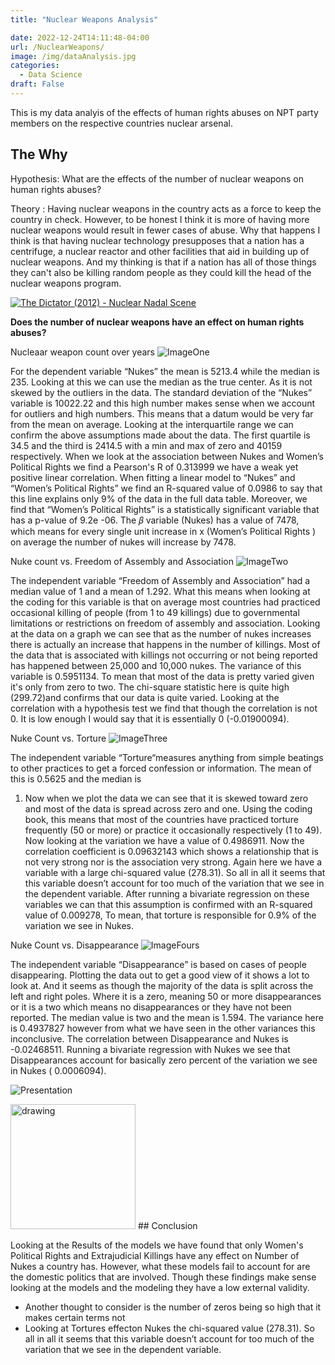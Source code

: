 ```yaml
---
title: "Nuclear Weapons Analysis"

date: 2022-12-24T14:11:48-04:00
url: /NuclearWeapons/
image: /img/dataAnalysis.jpg
categories:
  - Data Science
draft: False
---
```

This is my data analyis of the effects of human rights abuses on NPT party members on the respective countries nuclear arsenal.
<!--more-->

## The Why 
Hypothesis: What are the effects of the number of nuclear weapons on human rights abuses?

Theory : Having nuclear weapons in the country acts as a force to keep the country in check. However, to be honest I think it is more of having more nuclear weapons would result in fewer cases of abuse. Why that happens I think is that having nuclear technology presupposes that a nation has a centrifuge, a nuclear reactor and other facilities that aid in building up of nuclear weapons. And my thinking is that if a nation has all of those things they can't also be killing random people as they could kill the head of the nuclear weapons program. 

[![The Dictator (2012) - Nuclear Nadal Scene](https://i.ytimg.com/vi/OMDQzITWJyU/maxresdefault.jpg)](https://www.youtube.com/watch?v=vV30irsal-w)

**Does the number of nuclear weapons have an effect on human rights abuses?**

Nucleaar weapon count over years
![ImageOne](https://gcdnb.pbrd.co/images/EWpfEGzcdSZa.png?o=1) 

For the dependent variable “Nukes” the mean is 5213.4 while the median is 235. Looking at this we can use the median as the true center. As it is not skewed by the outliers in the data. The standard deviation of the “Nukes” variable is 10022.22 and this high number makes sense when we account for outliers and high numbers. This means that a datum would be very far from the mean on average. Looking at the interquartile range we can confirm the above assumptions made about the data. The first quartile is 34.5 and the third is 2414.5 with a min and max of zero and 40159 respectively. When we look at the association between Nukes and Women’s Political Rights we find a Pearson's R of 0.313999 we have a weak yet positive linear correlation. When fitting a linear model to “Nukes” and “Women’s Political Rights” we find an R-squared value of 0.0986 to say that this line explains only 9% of the data in the full data table. Moreover, we find that “Women’s Political Rights” is a statistically significant variable that has a p-value of 9.2e -06. The  𝛽 variable (Nukes) has a value of 7478, which means for every single unit increase in x (Women’s Political Rights ) on average the number of nukes will increase by 7478. 

Nuke count vs. Freedom of Assembly and Association
![ImageTwo](https://gcdnb.pbrd.co/images/362xN2KexmQd.png?o=1) 

The independent variable “Freedom of Assembly and Association” had a median value of
1 and a mean of 1.292. What this means when looking at the coding for this variable is that on
average most countries had practiced occasional killing of people (from 1 to 49 killings) due to
governmental limitations or restrictions on freedom of assembly and association. Looking at the
data on a graph we can see that as the number of nukes increases there is actually an increase that
happens in the number of killings. Most of the data that is associated with killings not occurring
or not being reported has happened between 25,000 and 10,000 nukes. The variance of this
variable is 0.5951134. To mean that most of the data is pretty varied given it's only from zero to
two. The chi-square statistic here is quite high (299.72)and confirms that our data is quite varied.
Looking at the correlation with a hypothesis test we find that though the correlation is not 0. It is
low enough I would say that it is essentially 0 (-0.01900094).

Nuke Count vs. Torture
![ImageThree](https://gcdnb.pbrd.co/images/uh3OAZzy5mdO.png?o=1) 

The independent variable “Torture“measures anything from simple beatings to other
practices to get a forced confession or information. The mean of this is 0.5625 and the median is
1. Now when we plot the data we can see that it is skewed toward zero and most of the data is
spread across zero and one. Using the coding book, this means that most of the countries have
practiced torture frequently (50 or more) or practice it occasionally respectively (1 to 49). Now
looking at the variation we have a value of 0.4986911. Now the correlation coefficient is
0.09632143 which shows a relationship that is not very strong nor is the association very strong.
Again here we have a variable with a large chi-squared value (278.31). So all in all it seems that
this variable doesn’t account for too much of the variation that we see in the dependent variable.
After running a bivariate regression on these variables we can that this assumption is confirmed
with an R-squared value of 0.009278, To mean, that torture is responsible for 0.9% of the
variation we see in Nukes.

Nuke Count vs. Disappearance
![ImageFours](https://gcdnb.pbrd.co/images/X1WrLwL9Kwog.png?o=1) 

The independent variable “Disappearance” is based on cases of people disappearing.
Plotting the data out to get a good view of it shows a lot to look at. And it seems as though the
majority of the data is split across the left and right poles. Where it is a zero, meaning 50 or more
disappearances or it is a two which means no disappearances or they have not been reported. The
median value is two and the mean is 1.594. The variance here is 0.4937827 however from what
we have seen in the other variances this inconclusive. The correlation between Disappearance
and Nukes is -0.02468511. Running a bivariate regression with Nukes we see that
Disappearances account for basically zero percent of the variation we see in Nukes ( 0.0006094).

![Presentation](https://gcdnb.pbrd.co/images/lzWIqwB1zbOe.png?o=1)

<img src="https://gcdnb.pbrd.co/images/lzWIqwB1zbOe.png?o=1" alt="drawing" width="200"/>
## Conclusion

Looking at the Results of the models we have found that only Women's Political Rights and Extrajudicial Killings have any effect on Number of Nukes a country has. However, what these models fail to account for are the domestic politics that are involved. Though these findings make sense looking at the models and the modeling they have a low external validity. 
+ Another thought to consider is the number of zeros being so high that it makes certain terms not 
+  Looking at Tortures effecton Nukes the chi-squared value (278.31). So all in all it seems that this variable doesn’t account for too much of the variation that we see in the dependent variable.

